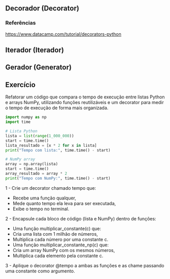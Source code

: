 ## Decorador (Decorator)

### Referências

https://www.datacamp.com/tutorial/decorators-python

## Iterador (Iterador)

## Gerador (Generator)

## Exercício

Refatorar um código que compara o tempo de execução entre listas Python e arrays NumPy, utilizando funções reutilizáveis e um decorator para medir o tempo de execução de forma mais organizada.

```py
import numpy as np
import time

# Lista Python
lista = list(range(1_000_000))
start = time.time()
lista_resultado = [x * 2 for x in lista]
print("Tempo com lista:", time.time() - start)

# NumPy array
array = np.array(lista)
start = time.time()
array_resultado = array * 2
print("Tempo com NumPy:", time.time() - start)

```

1 - Crie um decorator chamado tempo que:
- Recebe uma função qualquer,
- Mede quanto tempo ela leva para ser executada,
- Exibe o tempo no terminal.

2 - Encapsule cada bloco de código (lista e NumPy) dentro de funções:

- Uma função multiplicar_constante(c) que:
- Cria uma lista com 1 milhão de números,
- Multiplica cada número por uma constante c.
- Uma função multiplicar_constante_np(c) que:
- Cria um array NumPy com os mesmos números,
- Multiplica cada elemento pela constante c.

3 - Aplique o decorator @tempo a ambas as funções e as chame passando uma constante como argumento.

